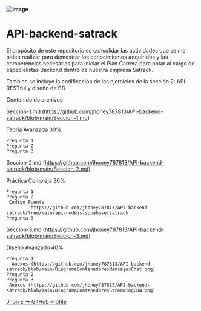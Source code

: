 **![image](https://github.com/user-attachments/assets/5857b208-1dd9-4a70-a920-57324646cc37)**

# API-backend-satrack
 El propósito de este repositorio es consolidar las actividades que se me piden realizar para demostrar los conocimientos adquiridos y las competencias necesarias para iniciar el Plan Carrera para optar al cargo de especialistas Backend dentro de nuestra empresa Satrack.
 
 
 Tambien se incluye la codificación de los ejercicios  de la sección 2: API RESTful y diseño de BD


Contenido de archivos

Seccion-1.md (https://github.com/jhoney787813/API-backend-satrack/blob/main/Seccion-1.md)

  Teoría Avanzada 30%
  
    Pregunta 1
    Pregunta 2
    Pregunta 3

Seccion-2.md (https://github.com/jhoney787813/API-backend-satrack/blob/main/Seccion-2.md)

  Práctica Compleja 30%
  
    Pregunta 1
    Pregunta 2
     Codigo Fuente
             https://github.com/jhoney787813/API-backend-satrack/tree/main/api-nodejs-supabase-satrack 
    Pregunta 3
    
Seccion-3.md (https://github.com/jhoney787813/API-backend-satrack/blob/main/Seccion-3.md)

  Diseño Avanzado 40%
  
    Pregunta 1
      Anexos (https://github.com/jhoney787813/API-backend-satrack/blob/main/DiagramaContenedoresMensajesChat.png)
    Pregunta 2   
    Pregunta 3  
     Anexos (https://github.com/jhoney787813/API-backend-satrack/blob/main/DiagramaContenedoresStreamingCDN.png)
     
[Jhon E -> GitHub Profile](https://github.com/jhoney787813/)

